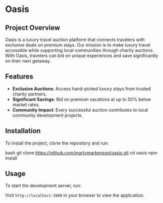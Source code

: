 # Oasis

## Project Overview

Oasis is a luxury travel auction platform that connects travelers with exclusive deals on premium stays. Our mission is to make luxury travel accessible while supporting local communities through charity auctions. With Oasis, travelers can bid on unique experiences and save significantly on their next getaway.

## Features

- **Exclusive Auctions**: Access hand-picked luxury stays from trusted charity partners.
- **Significant Savings**: Bid on premium vacations at up to 50% below market rates.
- **Community Impact**: Every successful auction contributes to local community development projects.

## Installation

To install the project, clone the repository and run:

bash
git clone https://github.com/martymarkenson/oasis.git
cd oasis
npm install


## Usage

To start the development server, run:


Visit `http://localhost:3000` in your browser to view the application.
